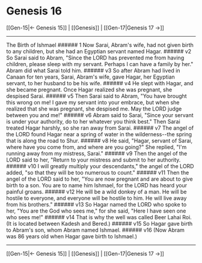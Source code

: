 # Genesis 16

[[Gen-15|← Genesis 15]] | [[Genesis]] | [[Gen-17|Genesis 17 →]]
***

The Birth of Ishmael ###### 1 Now Sarai, Abram's wife, had not given birth to any children, but she had an Egyptian servant named Hagar. ###### v2 So Sarai said to Abram, "Since the LORD has prevented me from having children, please sleep with my servant. Perhaps I can have a family by her." Abram did what Sarai told him. ###### v3 So after Abram had lived in Canaan for ten years, Sarai, Abram's wife, gave Hagar, her Egyptian servant, to her husband to be his wife. ###### v4 He slept with Hagar, and she became pregnant. Once Hagar realized she was pregnant, she despised Sarai. ###### v5 Then Sarai said to Abram, "You have brought this wrong on me! I gave my servant into your embrace, but when she realized that she was pregnant, she despised me. May the LORD judge between you and me!" ###### v6 Abram said to Sarai, "Since your servant is under your authority, do to her whatever you think best." Then Sarai treated Hagar harshly, so she ran away from Sarai. ###### v7 The angel of the LORD found Hagar near a spring of water in the wilderness--the spring that is along the road to Shur. ###### v8 He said, "Hagar, servant of Sarai, where have you come from, and where are you going?" She replied, "I'm running away from my mistress, Sarai." ###### v9 Then the angel of the LORD said to her, "Return to your mistress and submit to her authority. ###### v10 I will greatly multiply your descendants," the angel of the LORD added, "so that they will be too numerous to count." ###### v11 Then the angel of the LORD said to her, "You are now pregnant and are about to give birth to a son. You are to name him Ishmael, for the LORD has heard your painful groans. ###### v12 He will be a wild donkey of a man. He will be hostile to everyone, and everyone will be hostile to him. He will live away from his brothers." ###### v13 So Hagar named the LORD who spoke to her, "You are the God who sees me," for she said, "Here I have seen one who sees me!" ###### v14 That is why the well was called Beer Lahai Roi. (It is located between Kadesh and Bered.) ###### v15 So Hagar gave birth to Abram's son, whom Abram named Ishmael. ###### v16 (Now Abram was 86 years old when Hagar gave birth to Ishmael.)

***
[[Gen-15|← Genesis 15]] | [[Genesis]] | [[Gen-17|Genesis 17 →]]
